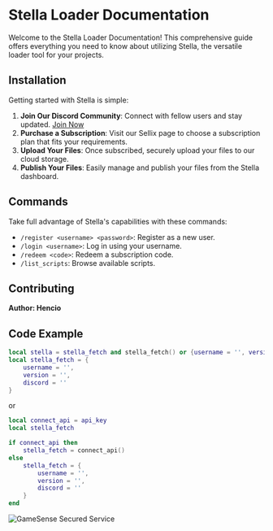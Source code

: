 # Stella Loader Documentation

Welcome to the Stella Loader Documentation! This comprehensive guide offers everything you need to know about utilizing Stella, the versatile loader tool for your projects.

## Installation

Getting started with Stella is simple:

1. **Join Our Discord Community**: Connect with fellow users and stay updated. [Join Now](https://discord.gg/zJQjXZGKg7)
2. **Purchase a Subscription**: Visit our Sellix page to choose a subscription plan that fits your requirements.
3. **Upload Your Files**: Once subscribed, securely upload your files to our cloud storage.
4. **Publish Your Files**: Easily manage and publish your files from the Stella dashboard.

## Commands

Take full advantage of Stella's capabilities with these commands:

- `/register <username> <password>`: Register as a new user.
- `/login <username>`: Log in using your username.
- `/redeem <code>`: Redeem a subscription code.
- `/list_scripts`: Browse available scripts.

## Contributing

**Author: Hencio**

## Code Example

```lua
local stella = stella_fetch and stella_fetch() or {username = '', version = '', discord = ''}
local stella_fetch = {
    username = '',
    version = '',
    discord = ''
}
```
or

```lua
local connect_api = api_key
local stella_fetch

if connect_api then
    stella_fetch = connect_api()
else
    stella_fetch = { 
        username = '', 
        version = '', 
        discord = '' 
    }
end
```

![GameSense Secured Service](https://cdn.discordapp.com/attachments/1207845251956604988/1210576998288859176/background.png?ex=65eb10af&is=65d89baf&hm=bb2555bd02c799f009cc97f04f0020c9dd2848cc082bf7853545788ae2793c67&)
